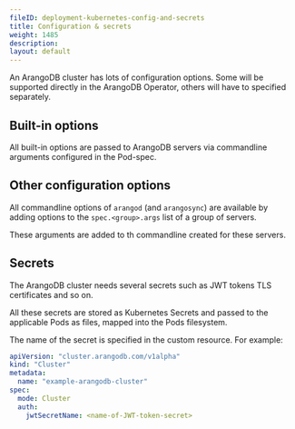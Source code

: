 ```yaml
---
fileID: deployment-kubernetes-config-and-secrets
title: Configuration & secrets
weight: 1485
description: 
layout: default
---
```

An ArangoDB cluster has lots of configuration options.
Some will be supported directly in the ArangoDB Operator,
others will have to specified separately.

## Built-in options

All built-in options are passed to ArangoDB servers via commandline
arguments configured in the Pod-spec.

## Other configuration options

All commandline options of `arangod` (and `arangosync`) are available
by adding options to the `spec.<group>.args` list of a group
of servers.

These arguments are added to th commandline created for these servers.

## Secrets

The ArangoDB cluster needs several secrets such as JWT tokens
TLS certificates and so on.

All these secrets are stored as Kubernetes Secrets and passed to
the applicable Pods as files, mapped into the Pods filesystem.

The name of the secret is specified in the custom resource.
For example:

```yaml
apiVersion: "cluster.arangodb.com/v1alpha"
kind: "Cluster"
metadata:
  name: "example-arangodb-cluster"
spec:
  mode: Cluster
  auth:
    jwtSecretName: <name-of-JWT-token-secret>
```
